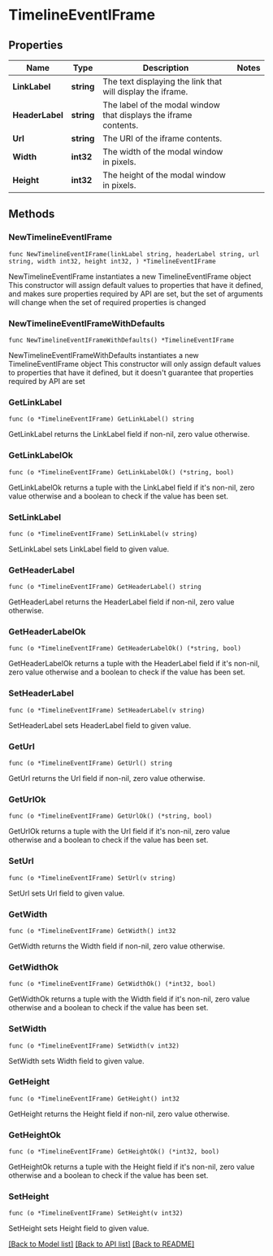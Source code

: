 # TimelineEventIFrame

## Properties

Name | Type | Description | Notes
------------ | ------------- | ------------- | -------------
**LinkLabel** | **string** | The text displaying the link that will display the iframe. | 
**HeaderLabel** | **string** | The label of the modal window that displays the iframe contents. | 
**Url** | **string** | The URI of the iframe contents. | 
**Width** | **int32** | The width of the modal window in pixels. | 
**Height** | **int32** | The height of the modal window in pixels. | 

## Methods

### NewTimelineEventIFrame

`func NewTimelineEventIFrame(linkLabel string, headerLabel string, url string, width int32, height int32, ) *TimelineEventIFrame`

NewTimelineEventIFrame instantiates a new TimelineEventIFrame object
This constructor will assign default values to properties that have it defined,
and makes sure properties required by API are set, but the set of arguments
will change when the set of required properties is changed

### NewTimelineEventIFrameWithDefaults

`func NewTimelineEventIFrameWithDefaults() *TimelineEventIFrame`

NewTimelineEventIFrameWithDefaults instantiates a new TimelineEventIFrame object
This constructor will only assign default values to properties that have it defined,
but it doesn't guarantee that properties required by API are set

### GetLinkLabel

`func (o *TimelineEventIFrame) GetLinkLabel() string`

GetLinkLabel returns the LinkLabel field if non-nil, zero value otherwise.

### GetLinkLabelOk

`func (o *TimelineEventIFrame) GetLinkLabelOk() (*string, bool)`

GetLinkLabelOk returns a tuple with the LinkLabel field if it's non-nil, zero value otherwise
and a boolean to check if the value has been set.

### SetLinkLabel

`func (o *TimelineEventIFrame) SetLinkLabel(v string)`

SetLinkLabel sets LinkLabel field to given value.


### GetHeaderLabel

`func (o *TimelineEventIFrame) GetHeaderLabel() string`

GetHeaderLabel returns the HeaderLabel field if non-nil, zero value otherwise.

### GetHeaderLabelOk

`func (o *TimelineEventIFrame) GetHeaderLabelOk() (*string, bool)`

GetHeaderLabelOk returns a tuple with the HeaderLabel field if it's non-nil, zero value otherwise
and a boolean to check if the value has been set.

### SetHeaderLabel

`func (o *TimelineEventIFrame) SetHeaderLabel(v string)`

SetHeaderLabel sets HeaderLabel field to given value.


### GetUrl

`func (o *TimelineEventIFrame) GetUrl() string`

GetUrl returns the Url field if non-nil, zero value otherwise.

### GetUrlOk

`func (o *TimelineEventIFrame) GetUrlOk() (*string, bool)`

GetUrlOk returns a tuple with the Url field if it's non-nil, zero value otherwise
and a boolean to check if the value has been set.

### SetUrl

`func (o *TimelineEventIFrame) SetUrl(v string)`

SetUrl sets Url field to given value.


### GetWidth

`func (o *TimelineEventIFrame) GetWidth() int32`

GetWidth returns the Width field if non-nil, zero value otherwise.

### GetWidthOk

`func (o *TimelineEventIFrame) GetWidthOk() (*int32, bool)`

GetWidthOk returns a tuple with the Width field if it's non-nil, zero value otherwise
and a boolean to check if the value has been set.

### SetWidth

`func (o *TimelineEventIFrame) SetWidth(v int32)`

SetWidth sets Width field to given value.


### GetHeight

`func (o *TimelineEventIFrame) GetHeight() int32`

GetHeight returns the Height field if non-nil, zero value otherwise.

### GetHeightOk

`func (o *TimelineEventIFrame) GetHeightOk() (*int32, bool)`

GetHeightOk returns a tuple with the Height field if it's non-nil, zero value otherwise
and a boolean to check if the value has been set.

### SetHeight

`func (o *TimelineEventIFrame) SetHeight(v int32)`

SetHeight sets Height field to given value.



[[Back to Model list]](../README.md#documentation-for-models) [[Back to API list]](../README.md#documentation-for-api-endpoints) [[Back to README]](../README.md)



